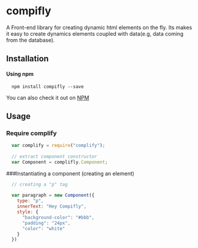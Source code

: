 # compifly
A Front-end library for creating dynamic html elements on the fly. Its makes it easy to create dynamics elements coupled with data(e.g, data coming from the database).

## Installation
#### Using npm
```commandline
  npm install compifly --save
```
You can also check it out on [NPM](http://www.npmjs.com/compifly)

## Usage
### Require complify

```javascript
  var complify = require("complify");
  
  // extract component constructor
  var Component = complifly.Component;
```

###Instantiating a component (creating an element)

```javascript
  // creating a "p" tag
  
  var paragraph = new Component({
    type: "p",
    innerText: "Hey Compifly",
    style: {
      "background-color": "#bbb",
      "padding": "24px",
      "color": "white"
    }
  })
 ```

